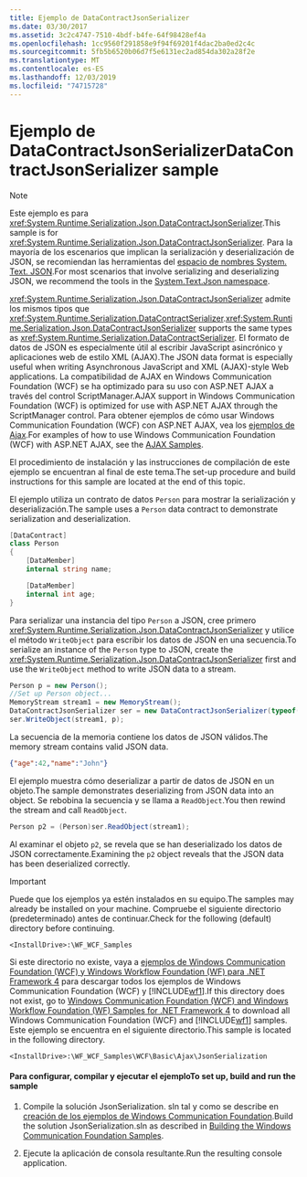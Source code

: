 ```yaml
---
title: Ejemplo de DataContractJsonSerializer
ms.date: 03/30/2017
ms.assetid: 3c2c4747-7510-4bdf-b4fe-64f98428ef4a
ms.openlocfilehash: 1cc9560f291858e9f94f69201f4dac2ba0ed2c4c
ms.sourcegitcommit: 5fb5b6520b06d7f5e6131ec2ad854da302a28f2e
ms.translationtype: MT
ms.contentlocale: es-ES
ms.lasthandoff: 12/03/2019
ms.locfileid: "74715728"
---
```

# <a name="datacontractjsonserializer-sample"></a><span data-ttu-id="a593a-102">Ejemplo de DataContractJsonSerializer</span><span class="sxs-lookup"><span data-stu-id="a593a-102">DataContractJsonSerializer sample</span></span>

> [!NOTE]
> <span data-ttu-id="a593a-103">Este ejemplo es para <xref:System.Runtime.Serialization.Json.DataContractJsonSerializer>.</span><span class="sxs-lookup"><span data-stu-id="a593a-103">This sample is for <xref:System.Runtime.Serialization.Json.DataContractJsonSerializer>.</span></span> <span data-ttu-id="a593a-104">Para la mayoría de los escenarios que implican la serialización y deserialización de JSON, se recomiendan las herramientas del [espacio de nombres System. Text. JSON](../../../standard/serialization/system-text-json-overview.md).</span><span class="sxs-lookup"><span data-stu-id="a593a-104">For most scenarios that involve serializing and deserializing JSON, we recommend the tools in the [System.Text.Json namespace](../../../standard/serialization/system-text-json-overview.md).</span></span> 

<span data-ttu-id="a593a-105"><xref:System.Runtime.Serialization.Json.DataContractJsonSerializer> admite los mismos tipos que <xref:System.Runtime.Serialization.DataContractSerializer>.</span><span class="sxs-lookup"><span data-stu-id="a593a-105"><xref:System.Runtime.Serialization.Json.DataContractJsonSerializer> supports the same types as <xref:System.Runtime.Serialization.DataContractSerializer>.</span></span> <span data-ttu-id="a593a-106">El formato de datos de JSON es especialmente útil al escribir JavaScript asincrónico y aplicaciones web de estilo XML (AJAX).</span><span class="sxs-lookup"><span data-stu-id="a593a-106">The JSON data format is especially useful when writing Asynchronous JavaScript and XML (AJAX)-style Web applications.</span></span> <span data-ttu-id="a593a-107">La compatibilidad de AJAX en Windows Communication Foundation (WCF) se ha optimizado para su uso con ASP.NET AJAX a través del control ScriptManager.</span><span class="sxs-lookup"><span data-stu-id="a593a-107">AJAX support in Windows Communication Foundation (WCF) is optimized for use with ASP.NET AJAX through the ScriptManager control.</span></span> <span data-ttu-id="a593a-108">Para obtener ejemplos de cómo usar Windows Communication Foundation (WCF) con ASP.NET AJAX, vea los [ejemplos de Ajax](ajax.md).</span><span class="sxs-lookup"><span data-stu-id="a593a-108">For examples of how to use Windows Communication Foundation (WCF) with ASP.NET AJAX, see the [AJAX Samples](ajax.md).</span></span>  
  
<span data-ttu-id="a593a-109">El procedimiento de instalación y las instrucciones de compilación de este ejemplo se encuentran al final de este tema.</span><span class="sxs-lookup"><span data-stu-id="a593a-109">The set-up procedure and build instructions for this sample are located at the end of this topic.</span></span>  
  
<span data-ttu-id="a593a-110">El ejemplo utiliza un contrato de datos `Person` para mostrar la serialización y deserialización.</span><span class="sxs-lookup"><span data-stu-id="a593a-110">The sample uses a `Person` data contract to demonstrate serialization and deserialization.</span></span>  

```csharp
[DataContract]
class Person
{
    [DataMember]
    internal string name;

    [DataMember]
    internal int age;
}
```

 <span data-ttu-id="a593a-111">Para serializar una instancia del tipo `Person` a JSON, cree primero <xref:System.Runtime.Serialization.Json.DataContractJsonSerializer> y utilice el método `WriteObject` para escribir los datos de JSON en una secuencia.</span><span class="sxs-lookup"><span data-stu-id="a593a-111">To serialize an instance of the `Person` type to JSON, create the <xref:System.Runtime.Serialization.Json.DataContractJsonSerializer> first and use the `WriteObject` method to write JSON data to a stream.</span></span>  

```csharp
Person p = new Person();
//Set up Person object...
MemoryStream stream1 = new MemoryStream();
DataContractJsonSerializer ser = new DataContractJsonSerializer(typeof(Person));
ser.WriteObject(stream1, p);
```

 <span data-ttu-id="a593a-112">La secuencia de la memoria contiene los datos de JSON válidos.</span><span class="sxs-lookup"><span data-stu-id="a593a-112">The memory stream contains valid JSON data.</span></span>
  
```json  
{"age":42,"name":"John"}  
```  
  
 <span data-ttu-id="a593a-113">El ejemplo muestra cómo deserializar a partir de datos de JSON en un objeto.</span><span class="sxs-lookup"><span data-stu-id="a593a-113">The sample demonstrates deserializing from JSON data into an object.</span></span> <span data-ttu-id="a593a-114">Se rebobina la secuencia y se llama a `ReadObject`.</span><span class="sxs-lookup"><span data-stu-id="a593a-114">You then rewind the stream and call `ReadObject`.</span></span>  

```csharp
Person p2 = (Person)ser.ReadObject(stream1);
```

 <span data-ttu-id="a593a-115">Al examinar el objeto `p2`, se revela que se han deserializado los datos de JSON correctamente.</span><span class="sxs-lookup"><span data-stu-id="a593a-115">Examining the `p2` object reveals that the JSON data has been deserialized correctly.</span></span>  
  
> [!IMPORTANT]
> <span data-ttu-id="a593a-116">Puede que los ejemplos ya estén instalados en su equipo.</span><span class="sxs-lookup"><span data-stu-id="a593a-116">The samples may already be installed on your machine.</span></span> <span data-ttu-id="a593a-117">Compruebe el siguiente directorio (predeterminado) antes de continuar.</span><span class="sxs-lookup"><span data-stu-id="a593a-117">Check for the following (default) directory before continuing.</span></span>  
>   
> `<InstallDrive>:\WF_WCF_Samples`  
>   
> <span data-ttu-id="a593a-118">Si este directorio no existe, vaya a [ejemplos de Windows Communication Foundation (WCF) y Windows Workflow Foundation (WF) para .NET Framework 4](https://www.microsoft.com/download/details.aspx?id=21459) para descargar todos los ejemplos de Windows Communication Foundation (WCF) y [!INCLUDE[wf1](../../../../includes/wf1-md.md)].</span><span class="sxs-lookup"><span data-stu-id="a593a-118">If this directory does not exist, go to [Windows Communication Foundation (WCF) and Windows Workflow Foundation (WF) Samples for .NET Framework 4](https://www.microsoft.com/download/details.aspx?id=21459) to download all Windows Communication Foundation (WCF) and [!INCLUDE[wf1](../../../../includes/wf1-md.md)] samples.</span></span> <span data-ttu-id="a593a-119">Este ejemplo se encuentra en el siguiente directorio.</span><span class="sxs-lookup"><span data-stu-id="a593a-119">This sample is located in the following directory.</span></span>  
>   
> `<InstallDrive>:\WF_WCF_Samples\WCF\Basic\Ajax\JsonSerialization`  
  
#### <a name="to-set-up-build-and-run-the-sample"></a><span data-ttu-id="a593a-120">Para configurar, compilar y ejecutar el ejemplo</span><span class="sxs-lookup"><span data-stu-id="a593a-120">To set up, build and run the sample</span></span>  
  
1. <span data-ttu-id="a593a-121">Compile la solución JsonSerialization. sln tal y como se describe en [creación de los ejemplos de Windows Communication Foundation](../../../../docs/framework/wcf/samples/building-the-samples.md).</span><span class="sxs-lookup"><span data-stu-id="a593a-121">Build the solution JsonSerialization.sln as described in [Building the Windows Communication Foundation Samples](../../../../docs/framework/wcf/samples/building-the-samples.md).</span></span>  
  
2. <span data-ttu-id="a593a-122">Ejecute la aplicación de consola resultante.</span><span class="sxs-lookup"><span data-stu-id="a593a-122">Run the resulting console application.</span></span>  
